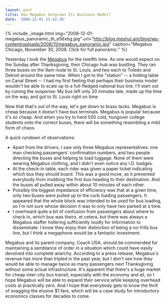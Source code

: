 ```yaml
---
layout: post
title: Has Megabus Outgrown Its Business Model?
date: '2008-12-01 22:42:30'
---
```



{% include _image.html img="2008-12-01-megabus_panoramic_th_e56xbg.jpg" url="http://blog.meshul.am/blog/wp-content/uploads/2008/11/megabus_panoramic.jpg" caption="Megabus Chicago, November 30, 2008. Click for full panoramic."  %}

Yesterday I took the [Megabus](http://www.megabus.com/us/index.php) for the twelfth time. As one would expect on the Sunday after Thanksgiving, their Chicago hub was bustling. They ran three buses on the 9am route to St. Louis, and two each to Toledo and Detroit around the same time. When I got to the "station" -- a folding table on Canal Street -- I had my first feeling that perhaps their business model wouldn't be able to scale up to a full-fledged national bus line. I'll start out by ruining the suspense: My bus left only 20 minutes late, made up the time on the way, and got to St. Louis right on time.

Now that that's out of the way, let's get down to brass tacks. Megabus is cheap because it doesn't have bus terminals. Megabus is popular because it's so cheap. And when you try to herd 500 cold, hungover college students onto the correct buses, there will be something resembling a mild form of chaos.

A quick rundown of observations:

- Apart from the drivers, I saw only three Megabus representatives: one man checking passengers' confirmation numbers, and two people directing the buses and helping to load luggage. None of them were wearing Megabus clothing, and I didn't even notice any I.D. badges.
- At the check-in table, each rider was given a paper ticket indicating which bus they should board. This was a good move, as it prevented everybody from mobbing the first bus heading to their destination. And the buses all pulled away within about 10 minutes of each other.
- Possibly the biggest impedance of efficiency was that at a given time, only two buses were pulled up to the curb loading passengers. It appeared that the whole block was intended to be used for bus loading, so I'm not sure whose decision it was to only have two parked at a time.
- I overheard quite a bit of confusion from passengers about where to check in, which bus was theirs, et cetera, but there was always a Megabus staffer hollering sufficiently loudly for information to disseminate. I know they enjoy their distinction of being a no-frills bus line, but I think a megaphone would be a fantastic investment.

Megabus and its parent company, Coach USA, should be commended for maintaining a semblance of order in a situation which could have easily devolved into complete anarchy. According to a press release, Megabus's revenue has more than tripled in the past year, but I don't see how they would be able to manage twice as many passengers next Thanksgiving without some actual infrastructure. It's apparent that there's a huge market for cheap inter-city bus transit, especially with the economy and all, so I hope Megabus will be able to expand their service while keeping overhead costs at practically zero. And I hope that everybody gets to know the thrill of snagging the elusive $1 fare, which will be a case study for introductory economics classes for decades to come.


